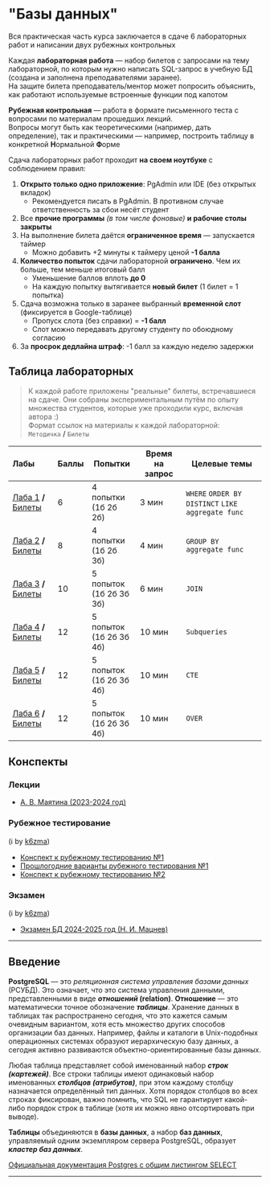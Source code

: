 # "Базы данных"

Вся практическая часть курса заключается в сдаче 6 лабораторных работ и написании двух рубежных контрольных

Каждая **лабораторная работа** — набор билетов с запросами на тему лабораторной, по которым нужно написать SQL-запрос в учебную БД (создана и заполнена преподавателями заранее).  
На защите билета преподаватель/ментор может попросить объяснить, как работают используемые встроенные функции под капотом

**Рубежная контрольная** — работа в формате письменного теста с вопросами по материалам прошедших лекций.  
Вопросы могут быть как теоретическими (например, дать определение), так и практическими — например, построить таблицу в конкретной **Н**ормальной **Ф**орме

Сдача лабораторных работ проходит **на своем ноутбуке** с соблюдением правил:

1. **Открыто только одно приложение**: PgAdmin или IDE (без открытых вкладок)
   - Рекомендуется писать в PgAdmin. В противном случае ответственность за сбои несёт студент
2. Все **прочие программы** *(в том числе фоновые)* **и рабочие столы закрыты**
3. На выполнение билета даётся **ограниченное время** — запускается таймер 
   - Можно добавить +2 минуты к таймеру ценой **-1 балла**
4. **Количество попыток** сдачи лабораторной **ограничено**. Чем их больше, тем меньше итоговый балл
   - Уменьшение баллов вплоть **до 0**
   - На каждую попытку вытягивается **новый билет** (1 билет = 1 попытка)
5. Сдача возможна только в заранее выбранный **временной слот** (фиксируется в Google-таблице)
    - Пропуск слота (без справки) = **-1 балл**
    - Слот можно передавать другому студенту по обоюдному согласию
6. За **просрок дедлайна штраф**: -1 балл за каждую неделю задержки

## Таблица лабораторных

> К каждой работе приложены "реальные" билеты, встречавшиеся на сдаче. Они собраны экспериментальным путём по опыту множества студентов, которые уже проходили курс, включая автора :)  
> Формат ссылок на материалы к каждой лабораторной:  
`Методичка` **/** `Билеты`


| Лабы &nbsp;&nbsp;&nbsp;&nbsp;&nbsp;&nbsp;                         | Баллы | Попытки                        | Время на запрос | Целевые темы                                          |
|-------------------------------------------------------------------|-------|--------------------------------|-----------------|-------------------------------------------------------|
| [Лаба 1](Lab-1/README.md) **/** [Билеты](Lab-1/Tickets/README.md) | 6     | 4 попытки <br/>  (1б 2б 2б)    | 3 мин           | `WHERE` `ORDER BY` `DISTINCT` `LIKE` `aggregate func` |
| [Лаба 2](Lab-2/README.md) **/** [Билеты](Lab-2/Tickets/README.md) | 8     | 4 попытки <br/>  (1б 2б 3б)    | 4 мин           | `GROUP BY` `aggregate func`                           |
| [Лаба 3](Lab-3/README.md) **/** [Билеты](Lab-3/Tickets/README.md) | 10    | 5 попыток <br/>  (1б 2б 3б 3б) | 6 мин           | `JOIN`                                                |
| [Лаба 4](Lab-4/README.md) **/** [Билеты](Lab-4/Tickets/README.md) | 12    | 5 попыток <br/>  (1б 2б 3б 4б) | 10 мин          | `Subqueries`                                          |
| [Лаба 5](Lab-5/README.md) **/** [Билеты](Lab-5/Tickets/README.md) | 12    | 5 попыток <br/>  (1б 2б 3б 4б) | 10 мин          | `CTE`                                                 |
| [Лаба 6](Lab-6/README.md) **/** [Билеты](Lab-6/Tickets/README.md) | 12    | 5 попыток <br/>  (1б 2б 3б 4б) | 10 мин          | `OVER`                                                |

## Конспекты

### Лекции
- [А. В. Маятина (2023-2024 год)](Conspects/Lections/Mayatin's-Lections-DB-2024.pdf)

### Рубежное тестирование 
(ℹ by [k6zma](https://github.com/k6zma))
- [Конспект к рубежному тестированию №1](Conspects/Tests/Boundary-Control-Theory-1.pdf)
- [Прошлогодние варианты рубежного тестирования №1](Conspects/Tests/Boundary-Control-Early-1.pdf)
- [Конспект к рубежному тестированию №2](Conspects/Tests/Boundary-Control-Theory-2.pdf)

### Экзамен
(ℹ by [k6zma](https://github.com/k6zma))
- [Экзамен БД 2024-2025 год (Н. И. Мацнев)](Conspects/Exam/DB-exam.pdf)

---

## Введение

**PostgreSQL** — это *реляционная система управления базами
данных* (РСУБД). Это означает, что это система управления данными,
представленными в виде ***отношений* (relation)**. **Отношение** — это
математически точное обозначение ***таблицы***. Хранение данных в
таблицах так распространено сегодня, что это кажется самым очевидным
вариантом, хотя есть множество других способов организации баз данных.
Например, файлы и каталоги в Unix-подобных операционных системах
образуют иерархическую базу данных, а сегодня активно развиваются
объектно-ориентированные базы данных.

Любая таблица представляет собой именованный набор ***строк
(картежей)***. Все строки таблицы имеют одинаковый набор
именованных ***столбцов (атрибутов)***, при этом каждому столбцу
назначается определённый тип данных. Хотя порядок столбцов во всех
строках фиксирован, важно помнить, что SQL не гарантирует какой-либо
порядок строк в таблице (хотя их можно явно отсортировать при выводе).

**Таблицы** объединяются в **базы данных**, а набор **баз данных**,
управляемый одним экземпляром сервера PostgreSQL, образует ***кластер баз данных***.

[Официальная документация Postgres c общим листингом SELECT](https://www.postgresql.org/docs/current/sql-select.html)

---